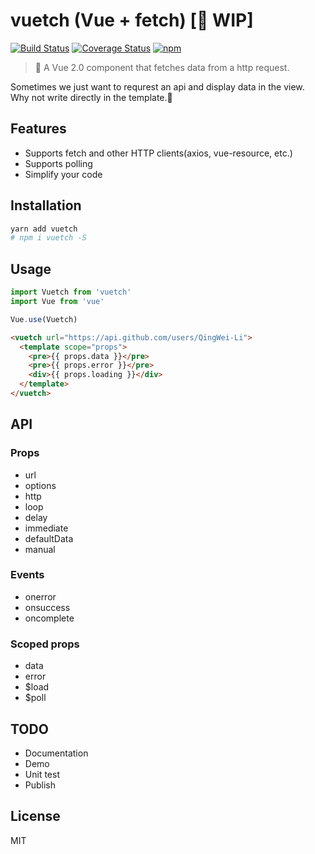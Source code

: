 # vuetch (Vue + fetch) [🚧 WIP]
[![Build Status](https://travis-ci.org/QingWei-Li/vuetch.svg?branch=master)](https://travis-ci.org/QingWei-Li/vuetch)
[![Coverage Status](https://coveralls.io/repos/github/QingWei-Li/vuetch/badge.svg?branch=master)](https://coveralls.io/github/QingWei-Li/vuetch?branch=master)
[![npm](https://img.shields.io/npm/v/vuetch.svg)](https://www.npmjs.com/package/vuetch)

>👻 A Vue 2.0 component that fetches data from a http request.

Sometimes we just want to requrest an api and display data in the view. Why not write directly in the template.🤔

## Features
- Supports fetch and other HTTP clients(axios, vue-resource, etc.)
- Supports polling
- Simplify your code

## Installation
```bash
yarn add vuetch
# npm i vuetch -S
```

## Usage
```javascript
import Vuetch from 'vuetch'
import Vue from 'vue'

Vue.use(Vuetch)
```

```html
<vuetch url="https://api.github.com/users/QingWei-Li">
  <template scope="props">
    <pre>{{ props.data }}</pre>
    <pre>{{ props.error }}</pre>
    <div>{{ props.loading }}</div>
  </template>
</vuetch>
```

## API
### Props
- url
- options
- http
- loop
- delay
- immediate
- defaultData
- manual

### Events
- onerror
- onsuccess
- oncomplete

### Scoped props
- data
- error
- $load
- $poll

## TODO
- Documentation
- Demo
- Unit test
- Publish

## License
MIT
